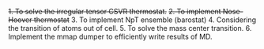 ~~1. To solve the irregular tensor CSVR thermostat.~~
~~2. To implement Nose-Hoover thermostat~~
3. To implement NpT ensemble (barostat)
4. Considering the transition of atoms out of cell.
5. To solve the mass center transition.
6. Implement the mmap dumper to efficiently write results of MD.
